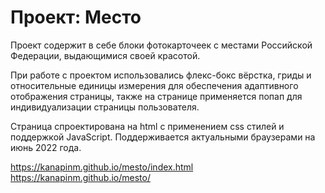 # Проект: Место

Проект содержит в себе блоки фотокарточеек с местами Российской Федерации, выдающимися своей красотой.

При  работе с проектом использовались флекс-бокс вёрстка, гриды и относительные единицы измерения для обеспечения адаптивного отображения страницы, также на странице применяется попап для индивидуализации страницы пользователя.

Страница спроектирована на html с применением css стилей и поддержкой JavaScript.
Поддерживается актуальными браузерами на июнь 2022 года.

https://kanapinm.github.io/mesto/index.html 
https://kanapinm.github.io/mesto/
